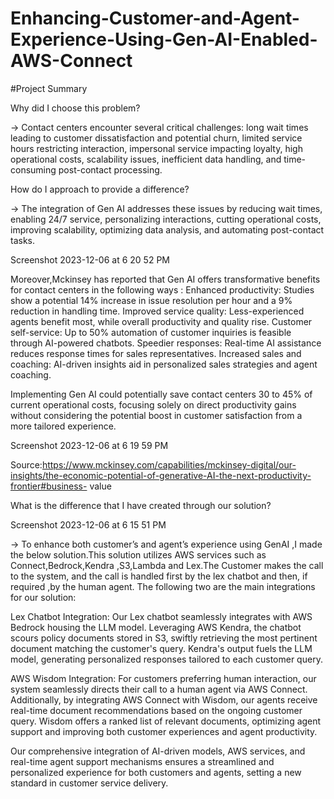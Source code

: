 # Enhancing-Customer-and-Agent-Experience-Using-Gen-AI-Enabled-AWS-Connect


#Project Summary

Why did I choose this problem?


-> Contact centers encounter several critical challenges: long wait times leading to customer dissatisfaction and potential churn, limited service hours restricting interaction, impersonal service impacting loyalty, high operational costs, scalability issues, inefficient data handling, and time-consuming post-contact processing.

How do I approach to provide a difference?


-> The integration of Gen AI addresses these issues by reducing wait times, enabling 24/7 service, personalizing interactions, cutting operational costs, improving scalability, optimizing data analysis, and automating post-contact tasks.

Screenshot 2023-12-06 at 6 20 52 PM


Moreover,Mckinsey has reported that Gen AI offers transformative benefits for contact centers in the following ways : Enhanced productivity: Studies show a potential 14% increase in issue resolution per hour and a 9% reduction in handling time. Improved service quality: Less-experienced agents benefit most, while overall productivity and quality rise. Customer self-service: Up to 50% automation of customer inquiries is feasible through AI-powered chatbots. Speedier responses: Real-time AI assistance reduces response times for sales representatives. Increased sales and coaching: AI-driven insights aid in personalized sales strategies and agent coaching.

Implementing Gen AI could potentially save contact centers 30 to 45% of current operational costs, focusing solely on direct productivity gains without considering the potential boost in customer satisfaction from a more tailored experience.

Screenshot 2023-12-06 at 6 19 59 PM


Source:https://www.mckinsey.com/capabilities/mckinsey-digital/our-insights/the-economic-potential-of-generative-AI-the-next-productivity-frontier#business- value

What is the difference that I have created through our solution?


Screenshot 2023-12-06 at 6 15 51 PM


-> To enhance both customer’s and agent’s experience using GenAI ,I made the below solution.This solution utilizes AWS services such as Connect,Bedrock,Kendra ,S3,Lambda and Lex.The Customer makes the call to the system, and the call is handled first by the lex chatbot and then, if required ,by the human agent. The following two are the main integrations for our solution:

Lex Chatbot Integration: Our Lex chatbot seamlessly integrates with AWS Bedrock housing the LLM model. Leveraging AWS Kendra, the chatbot scours policy documents stored in S3, swiftly retrieving the most pertinent document matching the customer's query. Kendra's output fuels the LLM model, generating personalized responses tailored to each customer query.

AWS Wisdom Integration: For customers preferring human interaction, our system seamlessly directs their call to a human agent via AWS Connect. Additionally, by integrating AWS Connect with Wisdom, our agents receive real-time document recommendations based on the ongoing customer query. Wisdom offers a ranked list of relevant documents, optimizing agent support and improving both customer experiences and agent productivity.

Our comprehensive integration of AI-driven models, AWS services, and real-time agent support mechanisms ensures a streamlined and personalized experience for both customers and agents, setting a new standard in customer service delivery.
